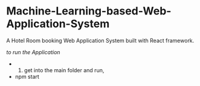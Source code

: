 # Machine-Learning-based-Web-Application-System

A Hotel Room booking Web Application System built with React framework.

*to run the Application*
- 1. get into the main folder and run, 
- npm start

